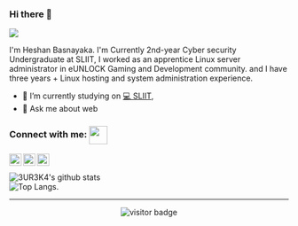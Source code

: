 ### Hi there 👋

![](https://i.imgur.com/IKbhyNB.png)

I'm Heshan Basnayaka. I'm Currently 2nd-year Cyber security Undergraduate at SLIIT, I worked as an apprentice Linux server administrator in eUNLOCK Gaming and Development community. and I have three years + Linux hosting and system administration experience.

- 🔭 I’m currently studying on [💻 SLIIT](https://www.sliit.lk/),
- 💬 Ask me about web
<!-- - 🌱 I’m currently learning flutter and react 👓 -->


### Connect with me: <img align="center" src="https://github.com/rajput2107/rajput2107/blob/master/Assets/Handshake.gif" height="33px" />

[<img align="left" alt="vikumkbv" width="22px" src="https://raw.githubusercontent.com/3UR3K4/landing-readme/5144e7c4fbcfd2785993737c6ff929d27f9a04c2/assests/web.svg" />][website]
[<img align="left" alt="vikumkbv | Twitter" width="22px" src="https://raw.githubusercontent.com/3UR3K4/landing-readme/5144e7c4fbcfd2785993737c6ff929d27f9a04c2/assests/twiiter.svg" />][twitter]
[<img align="left" alt="vikumkbv | LinkedIn" width="22px" src="https://raw.githubusercontent.com/3UR3K4/landing-readme/5144e7c4fbcfd2785993737c6ff929d27f9a04c2/assests/linkdin.svg" />][linkedin]

<!--
[<img align="left" alt="vikumkbv | StackOverFlow" width="22px" src="https://cdn.jsdelivr.net/npm/simple-icons@3.4.1/icons/stackoverflow.svg" />][StackOverFlow]
[<img align="left" alt="vikumkbv | gitlab" width="22px" src="https://cdn.jsdelivr.net/npm/simple-icons@3.4.1/icons/gitlab.svg" />][gitlab]
-->
<br/><br/>
![3UR3K4's github stats](https://github-readme-stats.vercel.app/api?username=3UR3K4&show_icons=true&theme=dracula)<br/>
![Top Langs](https://github-readme-stats.vercel.app/api/top-langs/?username=3UR3K4&layout=compact).

[website]: #
[twitter]: https://twitter.com/3UR3K4LK
[linkedin]: https://www.linkedin.com/in/3ur3k4/






<hr>
<p  align="center">
<!--<img src="https://visitor-badge.glitch.me/badge?page_id=halfrost.halfrost" alt="visitor badge"/>-->
<img src="https://visitor-badge.laobi.icu/badge?page_id=3UR3K4.3UR3K4" alt="visitor badge"/>       
</p>
<!--
[StackOverFlow]: https://stackoverflow.com/users/5606759/danushka-herath
[gitlab]: https://gitlab.com/vikumkbv
-->
<!--
[![E-Mail](https://img.shields.io/badge/--email?label=E-mail&logo=Gmail&style=social)](mailto:vikumkbv@gmail.com) [![Follow on Twitter](https://img.shields.io/badge/--twitter?label=Twitter&logo=Twitter&style=social)](https://twitter.com/vikumkbv) [![Connect on LinkedIn](https://img.shields.io/badge/--linkedin?label=LinkedIn&logo=LinkedIn&style=social)](https://www.linkedin.com/in/vikumkbv)


